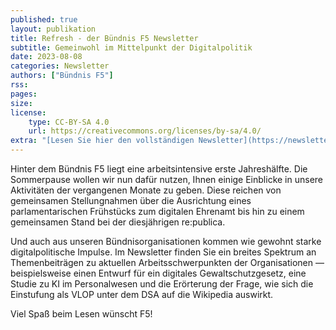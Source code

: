 ```yaml
---
published: true
layout: publikation
title: Refresh - der Bündnis F5 Newsletter
subtitle: Gemeinwohl im Mittelpunkt der Digitalpolitik
date: 2023-08-08
categories: Newsletter
authors: ["Bündnis F5"]
rss:
pages:
size: 
license:
    type: CC-BY-SA 4.0
    url: https://creativecommons.org/licenses/by-sa/4.0/
extra: "[Lesen Sie hier den vollständigen Newsletter](https://newsletter.wikimedia.de/mailing/191/6833134/0/2bd9a7a059/index.html)"{target=“_blank”}"
---
```



Hinter dem Bündnis F5 liegt eine arbeitsintensive erste Jahreshälfte. Die Sommerpause wollen wir nun dafür nutzen, Ihnen einige Einblicke in unsere Aktivitäten der vergangenen Monate zu geben. Diese reichen von gemeinsamen Stellungnahmen über die Ausrichtung eines parlamentarischen Frühstücks zum digitalen Ehrenamt bis hin zu einem gemeinsamen Stand bei der diesjährigen re:publica.

Und auch aus unseren Bündnisorganisationen kommen wie gewohnt starke digitalpolitische Impulse. Im Newsletter finden Sie ein breites Spektrum an Themenbeiträgen zu aktuellen Arbeitsschwerpunkten der Organisationen — beispielsweise einen Entwurf für ein digitales Gewaltschutzgesetz, eine Studie zu KI im Personalwesen und die Erörterung der Frage, wie sich die Einstufung als VLOP unter dem DSA auf die Wikipedia auswirkt.

Viel Spaß beim Lesen wünscht F5!
